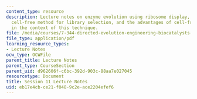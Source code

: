 ```yaml
---
content_type: resource
description: Lecture notes on enzyme evolution using ribosome display, a completely
  cell-free method for library selection, and the advantages of cell-free selection
  in the context of this technique.
file: /media/courses/7-344-directed-evolution-engineering-biocatalysts-spring-2008/eb17e4cbce21f0489c2eace2204efef6_ses11_ln.pdf
file_type: application/pdf
learning_resource_types:
- Lecture Notes
ocw_type: OCWFile
parent_title: Lecture Notes
parent_type: CourseSection
parent_uid: d962606f-c6bc-392d-903c-88aa7e027045
resourcetype: Document
title: Session 11 Lecture Notes
uid: eb17e4cb-ce21-f048-9c2e-ace2204efef6
---
```

